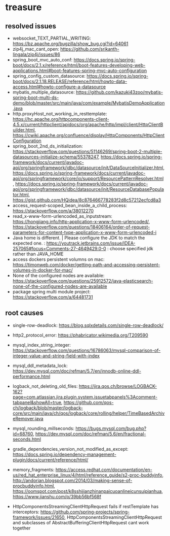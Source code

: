 # treasure

## resolved issues

+ websocket_TEXT_PARTIAL_WRITING: https://bz.apache.org/bugzilla/show_bug.cgi?id=64061
+ zip4j_mac_cant_open: https://github.com/srikanth-lingala/zip4j/issues/86
+ spring_boot_mvc_auto_conf: https://docs.spring.io/spring-boot/docs/2.1.x/reference/html/boot-features-developing-web-applications.html#boot-features-spring-mvc-auto-configuration
+ spring_config_custom_datasource: https://docs.spring.io/spring-boot/docs/2.1.18.RELEASE/reference/html/howto-data-access.html#howto-configure-a-datasource
+ mybatis_multiple_datasource: https://github.com/kazuki43zoo/mybatis-spring-boot-multi-ds-demo/blob/master/src/main/java/com/example/MybatisDemoApplication.java
+ http.proxyHost_not_working_in_resttemplate: https://hc.apache.org/httpcomponents-client-4.5.x/current/httpclient/apidocs/org/apache/http/impl/client/HttpClientBuilder.html, https://cwiki.apache.org/confluence/display/HttpComponents/HttpClientConfiguration
+ spring_boot_2nd_ds_initialization: https://stackoverflow.com/questions/51146269/spring-boot-2-multiple-datasources-initialize-schema/55378247, https://docs.spring.io/spring-framework/docs/current/javadoc-api/org/springframework/jdbc/datasource/init/DataSourceInitializer.html, https://docs.spring.io/spring-framework/docs/current/javadoc-api/org/springframework/core/io/support/ResourcePatternResolver.html, https://docs.spring.io/spring-framework/docs/current/javadoc-api/org/springframework/jdbc/datasource/init/ResourceDatabasePopulator.html, https://gist.github.com/HQidea/8c876466778283f2d8c57212ecfcd8a3
+ access_request-scoped_bean_inside_a_child_process: https://stackoverflow.com/a/38012270
+ read_x-www-form-urlencoded_as_inputstream: https://hongjiang.info/http-application-x-www-form-urlencoded/, https://stackoverflow.com/questions/18406164/order-of-request-parameters-for-content-type-application-x-www-form-urlencoded-i
+ Java home is different. | Please configure the JDK to match the expected one. : https://youtrack.jetbrains.com/issue/IDEA-257065#focus=Comments-27-4649429.0-0 : choose specified jdk rather than JAVA_HOME
+ access dockers persistent volumns on mac: https://timonweb.com/docker/getting-path-and-accessing-persistent-volumes-in-docker-for-mac/
+ None of the configured nodes are available: https://stackoverflow.com/questions/25912572/java-elasticsearch-none-of-the-configured-nodes-are-available
+ package spring multi module project: https://stackoverflow.com/a/64481731

## root causes

+ single-row-deadlock: https://blog.sqlxdetails.com/single-row-deadlock/

+ http2_protocol_error: https://phabricator.wikimedia.org/T209590

+ mysql_index_string_integer: https://stackoverflow.com/questions/16786063/mysql-comparison-of-integer-value-and-string-field-with-index

+ mysql_ddl_metadata_lock: https://dev.mysql.com/doc/refman/5.7/en/innodb-online-ddl-performance.html

+ logback_not_deleting_old_files: https://jira.qos.ch/browse/LOGBACK-162?page=com.atlassian.jira.plugin.system.issuetabpanels%3Acomment-tabpanel&showAll=true, https://github.com/qos-ch/logback/blob/master/logback-core/src/main/java/ch/qos/logback/core/rolling/helper/TimeBasedArchiveRemover.java

+ mysql_rounding_millseconds: https://bugs.mysql.com/bug.php?id=68760, https://dev.mysql.com/doc/refman/5.6/en/fractional-seconds.html

+ gradle_dependencies_version_not_modified_as_except: https://docs.spring.io/dependency-management-plugin/docs/current/reference/html/

+ memory_fragments: https://access.redhat.com/documentation/en-us/red_hat_enterprise_linux/4/html/reference_guide/s2-proc-buddyinfo, http://andorian.blogspot.com/2014/03/making-sense-of-procbuddyinfo.html, https://oomspot.com/post/k8sshijianzhinanpaicuoanlineicunsuipianhua, https://www.jianshu.com/p/39bb56bf568f 

+ HttpComponentsStreamingClientHttpRequest fails if restTemplate has interceptors: https://github.com/spring-projects/spring-framework/issues/21650, HttpComponentsStreamingClientHttpRequest and subclasses of AbstractBufferingClientHttpRequest cant work together
